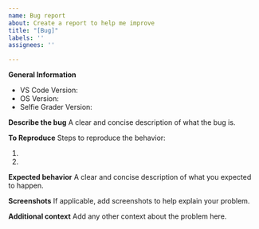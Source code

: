 ```yaml
---
name: Bug report
about: Create a report to help me improve
title: "[Bug]"
labels: ''
assignees: ''

---
```


<!-- Please search existing issues to avoid creating duplicates. -->

**General Information**
- VS Code Version:
- OS Version:
- Selfie Grader Version:

**Describe the bug**
A clear and concise description of what the bug is.

**To Reproduce**
Steps to reproduce the behavior:

1. 
2.

**Expected behavior**
A clear and concise description of what you expected to happen.

**Screenshots**
If applicable, add screenshots to help explain your problem.

**Additional context**
Add any other context about the problem here.
